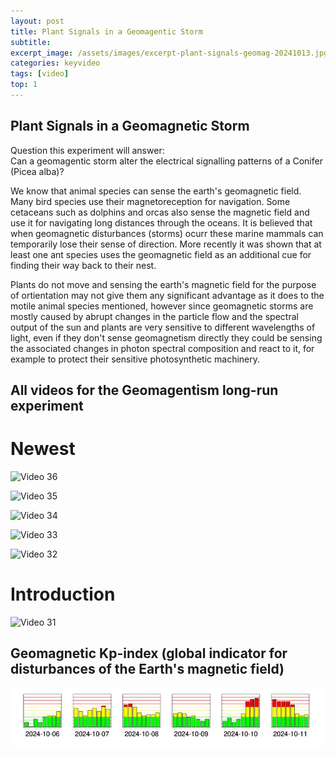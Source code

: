 ```yaml
---
layout: post
title: Plant Signals in a Geomagentic Storm
subtitle: 
excerpt_image: /assets/images/excerpt-plant-signals-geomag-20241013.jpg
categories: keyvideo
tags: [video]
top: 1
---
```


## Plant Signals in a Geomagnetic Storm 
Question this experiment will answer:  
Can a geomagentic storm alter the electrical signalling patterns of a Conifer (Picea alba)?

We know that animal species can sense the earth's geomagnetic field. Many bird species use their magnetoreception 
for navigation. Some cetaceans such as dolphins and orcas also sense the magnetic field and use it
for navigating long distances through the oceans. It is believed that when geomagnetic disturbances (storms) ocurr
these marine mammals can temporarily lose their sense of direction. More recently it was shown that at least
one ant species uses the geomagnetic field as an additional cue for finding their way back to their nest.

Plants do not move and sensing the earth's magnetic field for the purpose of ortientation may not give them 
any significant advantage as it does to the motile animal species mentioned, 
however since geomagnetic storms are mostly caused by abrupt changes in the particle flow and the spectral output 
of the sun and plants are very sensitive to different wavelengths of light, even if they don't sense geomagnetism 
directly they could be sensing the associated changes in photon spectral composition and react to it, for example to
protect their sensitive photosynthetic machinery. 

## All videos for the Geomagentism long-run experiment


# Newest  
![Video 36](https://youtu.be/W-1yuLkbS0k)  

![Video 35](https://youtu.be/KXOfQnxWrgE)  

![Video 34](https://youtu.be/LDgj4u4BOhs)  

![Video 33](https://youtu.be/V9XIdEd4WZY)  

![Video 32](https://youtu.be/YxRXxnekUQo)  

# Introduction  
![Video 31](https://youtu.be/NXxLGXdeZsM)  




## Geomagnetic Kp-index (global indicator for disturbances of the Earth's magnetic field)
![](/assets/images/geomag-Kp-early-October-2024-Screenshot_2024-11-10_07-15-26.jpg)
